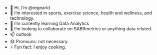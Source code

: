 - 👋 Hi, I’m @regearld
- 👀 I’m interested in sports, exercise science, health and wellness, and technology.
- 🌱 I’m currently learning Data Analytics
- 💞️ I’m looking to collaborate on SABRmetrics or anything data related.
- 📫 outlook
- 😄 Pronouns: not necessary.
- ⚡ Fun fact: I enjoy cooking.

<!---
regearld/regearld is a ✨ special ✨ repository because its `README.md` (this file) appears on your GitHub profile.
You can click the Preview link to take a look at your changes.
--->
